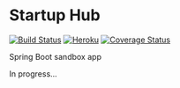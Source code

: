 # Startup Hub
[![Build Status](https://travis-ci.org/dlizarra/spring-boot.svg)](https://travis-ci.org/dlizarra/spring-boot)
[![Heroku](http://heroku-badge.herokuapp.com/?app=startup-hub&root=h2console)](http://startup-hub.herokuapp.com)
[![Coverage Status](https://coveralls.io/repos/dlizarra/spring-boot/badge.svg?branch=master&service=github)](https://coveralls.io/github/dlizarra/spring-boot?branch=master)

Spring Boot sandbox app

In progress...  
